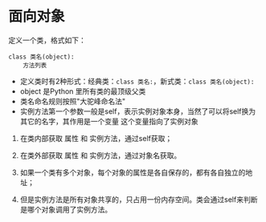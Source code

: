 # 面向对象

定义一个类，格式如下：

```text
class 类名(object):
    方法列表
```

* 定义类时有2种形式：经典类：`class 类名:`，新式类：`class 类名(object):`
* object 是Python 里所有类的最顶级父类
* 类名命名规则按照"大驼峰命名法"
* 实例方法第一个参数一般是self，表示实例对象本身，当然了可以将self换为其它的名字，其作用是一个变量 这个变量指向了实例对象

1. 在类内部获取 属性 和 实例方法，通过self获取；
2. 在类外部获取 属性 和 实例方法，通过对象名获取。



1. 如果一个类有多个对象，每个对象的属性是各自保存的，都有各自独立的地址；
2. 但是实例方法是所有对象共享的，只占用一份内存空间。类会通过self来判断是哪个对象调用了实例方法。

